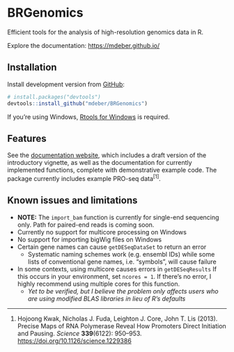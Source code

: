 
<!-- README.md is generated from README.Rmd. Please edit that file -->

# BRGenomics

<!-- badges: start -->

<!-- badges: end -->

Efficient tools for the analysis of high-resolution genomics data in R.

Explore the documentation: <https://mdeber.github.io/>

## Installation

Install development version from
[GitHub](https://github.com/mdeber/BRGenomics):

``` r
# install.packages("devtools")
devtools::install_github("mdeber/BRGenomics")
```

If you’re using Windows, [Rtools for
Windows](https://cran.rstudio.com/bin/windows/Rtools/) is required.

## Features

See the [documentation website](https://mdeber.github.io/), which
includes a draft version of the introductory vignette, as well as the
documentation for currently implemented functions, complete with
demonstrative example code. The package currently includes example
PRO-seq data<sup>\[1\]</sup>.

## Known issues and limitations

  - **NOTE:** The `import_bam` function is currently for single-end
    sequencing only. Path for paired-end reads is coming soon.
  - Currently no support for multicore processing on Windows
  - No support for importing bigWig files on Windows
  - Certain gene names can cause `getDESeqDataSet` to return an error
      - Systematic naming schemes work (e.g. ensembl IDs) while some
        lists of conventional gene names, i.e. “symbols”, will cause
        failure
  - In some contexts, using multicore causes errors in `getDESeqResults`
    If this occurs in your environment, set `ncores = 1`. If there’s no
    error, I highly recommend using multiple cores for this function.
      - *Yet to be verified, but I believe the problem only affects
        users who are using modified BLAS libraries in lieu of R’s
        defaults*

-----

1.  Hojoong Kwak, Nicholas J. Fuda, Leighton J. Core, John T. Lis
    (2013). Precise Maps of RNA Polymerase Reveal How Promoters Direct
    Initiation and Pausing. *Science* **339**(6122): 950–953.
    <https://doi.org/10.1126/science.1229386>
